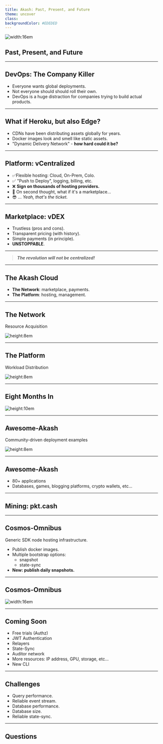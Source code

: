 ```yaml
---
title: Akash: Past, Present, and Future
theme: uncover
class:
backgroundColor: #EDEDED
---
```


<style>
  :root {
    --color-background: #EDEDED !important;
    --color-foreground: #1D1D1B !important;
    --font-family: "Open Sauce One" !important;
    --color-background-paginate: rgba(128, 128, 128, 0.05) !important;
    --color-background-code: #ccc !important;
    --color-highlight: #99c !important;
    --color-highlight-hover: #aaf !important;
    --color-highlight-heading: #99c !important;
    --color-header: #bbb !important;
    --color-header-shadow: transparent !important;
  }
</style>

![width:16em](./img/akash-logo-normal.svg)

## Past, Present, and Future

---

## DevOps: The Company Killer

* Everyone wants global deployments.
* Not everyone should should roll their own.
* DevOps is a huge distraction for companies trying to build actual products.

---

## What if Heroku, but also Edge?

* CDNs have been distributing assets globally for years.
* Docker images look and smell like static assets.
* "Dynamic Delivery Network" - **how hard could it be?**

---

## Platform: vCentralized

* :white_check_mark:Flexible hosting: Cloud, On-Prem, Colo.
* :white_check_mark: "Push to Deploy", logging, billing, etc.
* :x: **Sign on thousands of hosting providers.**
* :thinking: On second thought, what if it's a marketplace...
* :sunglasses: ... _Yeah, that's the ticket._

---

## Marketplace: vDEX

- Trustless (pros and cons).
- Transparent pricing (with history).
- Simple payments (in principle).
- **UNSTOPPABLE**.

---

> **_The revolution will not be centralized!_**

---

## The Akash Cloud

- **The Network**: marketplace, payments.
- **The Platform**: hosting, management.

---

## The Network
Resource Acquisition

![height:8em](img/marketplace-flow.svg)

---

## The Platform
Workload Distribution

![height:8em](img/platform-flow.svg)

---

## Eight Months In

![height:10em](img/usage-akash.png)

---

## Awesome-Akash

Community-driven deployment examples

![height:8em](img/awesome-akash.png)

---

## Awesome-Akash

- 80+ applications
- Databases, games, blogging platforms, crypto wallets, etc...

---

## Mining: pkt.cash

---

## Cosmos-Omnibus

Generic SDK node hosting infrastructure.

- Publish docker images.
- Multiple bootstrap options:
  - snapshot
  - state-sync
- **New: publish daily snapshots.**

---

## Cosmos-Omnibus

![width:16em](img/cosmos-omnibus.png)

---

## Coming Soon

- Free trials (Authz)
- JWT Authentication
- Relayers
- State-Sync
- Auditor network
- More resources: IP address, GPU, storage, etc...
- New CLI

---

## Challenges

* Query performance.
* Reliable event stream.
* Database performance.
* Database size.
* Reliable state-sync.

---

## Questions
